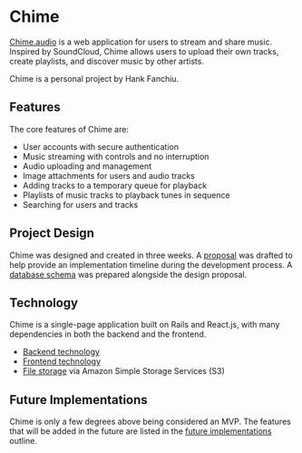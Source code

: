 # Chime

[Chime.audio][chime] is a web application for users to stream and share music. Inspired by SoundCloud, Chime allows users to upload their own tracks, create playlists, and discover music by other artists.

Chime is a personal project by Hank Fanchiu.

## Features

The core features of Chime are:

- User accounts with secure authentication
- Music streaming with controls and no interruption
- Audio uploading and management
- Image attachments for users and audio tracks
- Adding tracks to a temporary queue for playback
- Playlists of music tracks to playback tunes in sequence
- Searching for users and tracks

## Project Design

Chime was designed and created in three weeks. A [proposal][proposal] was drafted to help provide an implementation timeline during the development process. A [database schema][schema] was prepared alongside the design proposal.

## Technology

Chime is a single-page application built on Rails and React.js, with many dependencies in both the backend and the frontend.

- [Backend technology][backend]
- [Frontend technology][frontend]
- [File storage][file storage] via Amazon Simple Storage Services (S3)

## Future Implementations

Chime is only a few degrees above being considered an MVP. The features that will be added in the future are listed in the [future implementations][future] outline.

[chime]: http://chime.audio
[proposal]: ./docs/proposal.md
[schema]: ./docs/schema.md
[backend]: ./docs/backend.md
[frontend]: ./docs/frontend.md
[file storage]: ./docs/file_storage.md
[future]: ./docs/future.md
